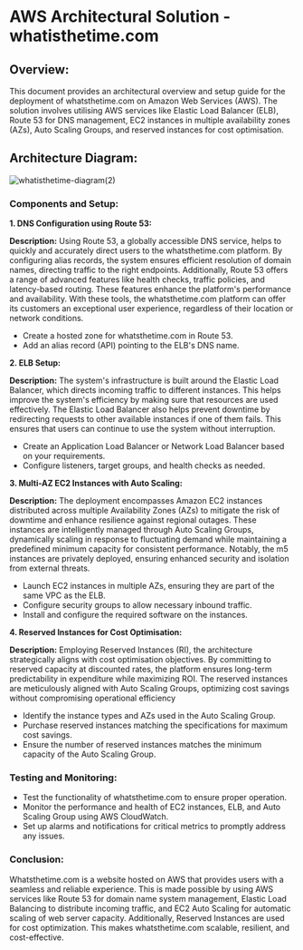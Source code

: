 # AWS Architectural Solution - whatisthetime.com

## Overview:
This document provides an architectural overview and setup guide for the deployment of whatsthetime.com on Amazon Web Services (AWS). The solution involves utilising AWS services like Elastic Load Balancer (ELB), Route 53 for DNS management, EC2 instances in multiple availability zones (AZs), Auto Scaling Groups, and reserved instances for cost optimisation.

## Architecture Diagram:
![whatisthetime-diagram(2)](https://github.com/mili-sucevic/aws-solutions-architect-associate-diagrams/assets/93227818/df740f5e-6bed-4eb6-ae79-6d51dd180612)

### Components and Setup:
**1. DNS Configuration using Route 53:**

**Description:** Using Route 53, a globally accessible DNS service, helps to quickly and accurately direct users to the whatsthetime.com platform. By configuring alias records, the system ensures efficient resolution of domain names, directing traffic to the right endpoints. Additionally, Route 53 offers a range of advanced features like health checks, traffic policies, and latency-based routing. These features enhance the platform's performance and availability. With these tools, the whatsthetime.com platform can offer its customers an exceptional user experience, regardless of their location or network conditions.
- Create a hosted zone for whatsthetime.com in Route 53.
- Add an alias record (API) pointing to the ELB's DNS name.

**2. ELB Setup:**
   
**Description:** The system's infrastructure is built around the Elastic Load Balancer, which directs incoming traffic to different instances. This helps improve the system's efficiency by making sure that resources are used effectively. The Elastic Load Balancer also helps prevent downtime by redirecting requests to other available instances if one of them fails. This ensures that users can continue to use the system without interruption.
- Create an Application Load Balancer or Network Load Balancer based on your requirements.
- Configure listeners, target groups, and health checks as needed.

**3. Multi-AZ EC2 Instances with Auto Scaling:**

**Description:** The deployment encompasses Amazon EC2 instances distributed across multiple Availability Zones (AZs) to mitigate the risk of downtime and enhance resilience against regional outages. These instances are intelligently managed through Auto Scaling Groups, dynamically scaling in response to fluctuating demand while maintaining a predefined minimum capacity for consistent performance. Notably, the m5 instances are privately deployed, ensuring enhanced security and isolation from external threats.
- Launch EC2 instances in multiple AZs, ensuring they are part of the same VPC as the ELB.
- Configure security groups to allow necessary inbound traffic.
- Install and configure the required software on the instances.

**4. Reserved Instances for Cost Optimisation:** 

**Description:** Employing Reserved Instances (RI), the architecture strategically aligns with cost optimisation objectives. By committing to reserved capacity at discounted rates, the platform ensures long-term predictability in expenditure while maximizing ROI. The reserved instances are meticulously aligned with Auto Scaling Groups, optimizing cost savings without compromising operational efficiency
- Identify the instance types and AZs used in the Auto Scaling Group.
- Purchase reserved instances matching the specifications for maximum cost savings.
- Ensure the number of reserved instances matches the minimum capacity of the Auto Scaling Group.

### Testing and Monitoring:
- Test the functionality of whatsthetime.com to ensure proper operation.
- Monitor the performance and health of EC2 instances, ELB, and Auto Scaling Group using AWS CloudWatch.
- Set up alarms and notifications for critical metrics to promptly address any issues.

### Conclusion:
Whatsthetime.com is a website hosted on AWS that provides users with a seamless and reliable experience. This is made possible by using AWS services like Route 53 for domain name system management, Elastic Load Balancing to distribute incoming traffic, and EC2 Auto Scaling for automatic scaling of web server capacity. Additionally, Reserved Instances are used for cost optimization. This makes whatsthetime.com scalable, resilient, and cost-effective.
